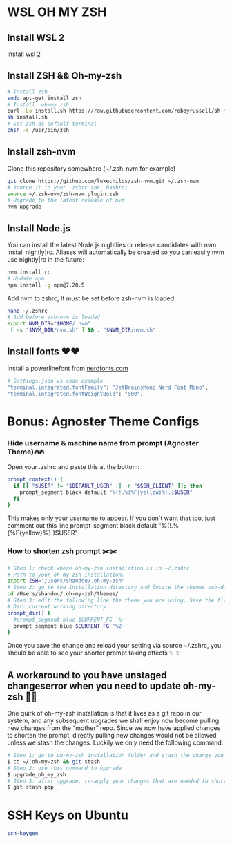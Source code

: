 # WSL OH MY ZSH
## Install WSL 2
[Install wsl 2](https://docs.microsoft.com/en-us/windows/wsl/install-win10)
## Install ZSH && Oh-my-zsh
```bash
# Install zsh
sudo apt-get install zsh
# Install  oh-my zsh
curl -Lo install.sh https://raw.githubusercontent.com/robbyrussell/oh-my-zsh/master/tools/install.sh
sh install.sh
# Set zsh as default terminal
chsh -s /usr/bin/zsh
```
## Install zsh-nvm
Clone this repository somewhere (~/.zsh-nvm for example)
```bash
git clone https://github.com/lukechilds/zsh-nvm.git ~/.zsh-nvm
# Source it in your .zshrc (or .bashrc)
source ~/.zsh-nvm/zsh-nvm.plugin.zsh
# Upgrade to the latest release of nvm
nvm upgrade
```
## Install Node.js
You can install the latest Node.js nightlies or release candidates with nvm install nightly|rc. Aliases will automatically be created so you can easily nvm use nightly|rc in the future:
```bash
nvm install rc
# Update npm
npm install -g npm@7.20.5
```
Add nvm to zshrc, It must be set before zsh-nvm is loaded.
```bash
nano ~/.zshrc
# Add before zsh-nvm is loaded
export NVM_DIR="$HOME/.nvm"
 [ -s "$NVM_DIR/nvm.sh" ] && . "$NVM_DIR/nvm.sh"
```
## Install fonts ❤️❤️
Install a powerlinefont from [nerdfonts.com](https://www.nerdfonts.com/font-downloads)
```bash
# Settings.json vs code example
"terminal.integrated.fontFamily": "JetBrainsMono Nerd Font Mono",
"terminal.integrated.fontWeightBold": "500",
```
# Bonus: Agnoster Theme Configs
###  Hide username & machine name from prompt (Agnoster Theme)🔥🔥
Open your .zshrc and paste this at the bottom:
```bash
prompt_context() {
  if [[ "$USER" != "$DEFAULT_USER" || -n "$SSH_CLIENT" ]]; then
    prompt_segment black default "%(!.%{%F{yellow}%}.)$USER"
  fi
}
```
This makes only your username to appear. If you don't want that too, just comment out this line prompt_segment black default "%(!.%{%F{yellow}%}.)$USER"
### How to shorten zsh prompt ✂️✂️
```bash
# Step 1: check where oh-my-zsh installation is in ~/.zshrc
# Path to your oh-my-zsh installation.
export ZSH="/Users/shandou/.oh-my-zsh"
# Step 2: go to the installation directory and locate the themes sub-directory
cd /Users/shandou/.oh-my-zsh/themes/
# Step 3: edit the following line the theme you are using. Save the file and source ~/.zshrc
# Dir: current working directory
prompt_dir() {
  #prompt_segment blue $CURRENT_FG '%~'
  prompt_segment blue $CURRENT_FG '%2~'
}
```
Once you save the change and reload your setting via source ~/.zshrc, you should be able to see your shorter prompt taking effects ✨ ✨ 
## A workaround to you have unstaged changeserror when you need to update oh-my-zsh 💩💩

One quirk of oh-my-zsh installation is that it lives as a git repo in our system, and any subsequent upgrades we shall enjoy now become pulling new changes from the “mother” repo. Since we now have applied changes to shorten the prompt, directly pulling new changes would not be allowed unless we stash the changes. Luckily we only need the following command:
```bash
# Step 1: go to oh-my-zsh installation folder and stash the change you have made to the theme
$ cd ~/.oh-my-zsh && git stash
# Step 2: use this command to upgrade
$ upgrade_oh_my_zsh
# Step 3: after upgrade, re-apply your changes that are needed to shorten the prompt
$ git stash pop
```
#  SSH Keys on  Ubuntu

```bash
ssh-keygen
```



